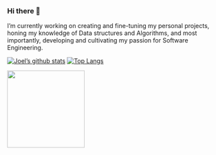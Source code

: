 ### Hi there 👋

I’m currently working on creating and fine-tuning my personal projects, honing my knowledge of Data structures and Algorithms, and most importantly, developing and cultivating my passion for Software Engineering. 

[![Joel’s github stats](https://github-readme-stats.vercel.app/api?username=Jab1172)](https://github.com/Jab1172)
[![Top Langs](https://github-readme-stats.vercel.app/api/top-langs/Jab1172&layout=compact)](https://github.com/Jab1172)


<img height="180em" src="https://github-readme-stats.vercel.app/api?username=Jab1172icons=true&hide_border=true&&count_private=true&include_all_commits=true" />
<!--
**Jab1172/Jab1172** is a ✨ _special_ ✨ repository because its `README.md` (this file) appears on your GitHub profile.

Here are some ideas to get you started:

- 🔭 I’m currently working on ...
- 🌱 I’m currently learning ...
- 👯 I’m looking to collaborate on ...
- 🤔 I’m looking for help with ...
- 💬 Ask me about ...
- 📫 How to reach me: ...
- 😄 Pronouns: ...
- ⚡ Fun fact: ...
-->

